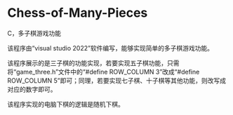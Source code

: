 # Chess-of-Many-Pieces
C，多子棋游戏功能


该程序由“visual studio 2022”软件编写，能够实现简单的多子棋游戏功能。

该程序展示的是三子棋的功能实现，若要实现五子棋功能，只需将“game_three.h”文件中的“#define ROW_COLUMN 3”改成“#define ROW_COLUMN 5”即可；同理，若要实现七子棋、十子棋等其他功能，则改写成对应的数字即可。

该程序实现的电脑下棋的逻辑是随机下棋。
